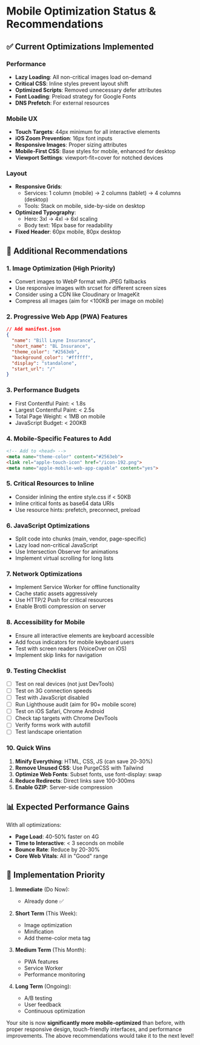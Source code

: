 # Mobile Optimization Status & Recommendations

## ✅ Current Optimizations Implemented

### Performance
- **Lazy Loading**: All non-critical images load on-demand
- **Critical CSS**: Inline styles prevent layout shift
- **Optimized Scripts**: Removed unnecessary defer attributes
- **Font Loading**: Preload strategy for Google Fonts
- **DNS Prefetch**: For external resources

### Mobile UX
- **Touch Targets**: 44px minimum for all interactive elements
- **iOS Zoom Prevention**: 16px font inputs
- **Responsive Images**: Proper sizing attributes
- **Mobile-First CSS**: Base styles for mobile, enhanced for desktop
- **Viewport Settings**: viewport-fit=cover for notched devices

### Layout
- **Responsive Grids**: 
  - Services: 1 column (mobile) → 2 columns (tablet) → 4 columns (desktop)
  - Tools: Stack on mobile, side-by-side on desktop
- **Optimized Typography**: 
  - Hero: 3xl → 4xl → 6xl scaling
  - Body text: 16px base for readability
- **Fixed Header**: 60px mobile, 80px desktop

## 🎯 Additional Recommendations

### 1. **Image Optimization** (High Priority)
- Convert images to WebP format with JPEG fallbacks
- Use responsive images with srcset for different screen sizes
- Consider using a CDN like Cloudinary or ImageKit
- Compress all images (aim for <100KB per image on mobile)

### 2. **Progressive Web App (PWA)** Features
```json
// Add manifest.json
{
  "name": "Bill Layne Insurance",
  "short_name": "BL Insurance",
  "theme_color": "#2563eb",
  "background_color": "#ffffff",
  "display": "standalone",
  "start_url": "/"
}
```

### 3. **Performance Budgets**
- First Contentful Paint: < 1.8s
- Largest Contentful Paint: < 2.5s
- Total Page Weight: < 1MB on mobile
- JavaScript Budget: < 200KB

### 4. **Mobile-Specific Features to Add**
```html
<!-- Add to <head> -->
<meta name="theme-color" content="#2563eb">
<link rel="apple-touch-icon" href="/icon-192.png">
<meta name="apple-mobile-web-app-capable" content="yes">
```

### 5. **Critical Resources to Inline**
- Consider inlining the entire style.css if < 50KB
- Inline critical fonts as base64 data URIs
- Use resource hints: prefetch, preconnect, preload

### 6. **JavaScript Optimizations**
- Split code into chunks (main, vendor, page-specific)
- Lazy load non-critical JavaScript
- Use Intersection Observer for animations
- Implement virtual scrolling for long lists

### 7. **Network Optimizations**
- Implement Service Worker for offline functionality
- Cache static assets aggressively
- Use HTTP/2 Push for critical resources
- Enable Brotli compression on server

### 8. **Accessibility for Mobile**
- Ensure all interactive elements are keyboard accessible
- Add focus indicators for mobile keyboard users
- Test with screen readers (VoiceOver on iOS)
- Implement skip links for navigation

### 9. **Testing Checklist**
- [ ] Test on real devices (not just DevTools)
- [ ] Test on 3G connection speeds
- [ ] Test with JavaScript disabled
- [ ] Run Lighthouse audit (aim for 90+ mobile score)
- [ ] Test on iOS Safari, Chrome Android
- [ ] Check tap targets with Chrome DevTools
- [ ] Verify forms work with autofill
- [ ] Test landscape orientation

### 10. **Quick Wins**
1. **Minify Everything**: HTML, CSS, JS (can save 20-30%)
2. **Remove Unused CSS**: Use PurgeCSS with Tailwind
3. **Optimize Web Fonts**: Subset fonts, use font-display: swap
4. **Reduce Redirects**: Direct links save 100-300ms
5. **Enable GZIP**: Server-side compression

## 📊 Expected Performance Gains

With all optimizations:
- **Page Load**: 40-50% faster on 4G
- **Time to Interactive**: < 3 seconds on mobile
- **Bounce Rate**: Reduce by 20-30%
- **Core Web Vitals**: All in "Good" range

## 🚀 Implementation Priority

1. **Immediate** (Do Now):
   - Already done ✅

2. **Short Term** (This Week):
   - Image optimization
   - Minification
   - Add theme-color meta tag

3. **Medium Term** (This Month):
   - PWA features
   - Service Worker
   - Performance monitoring

4. **Long Term** (Ongoing):
   - A/B testing
   - User feedback
   - Continuous optimization

Your site is now **significantly more mobile-optimized** than before, with proper responsive design, touch-friendly interfaces, and performance improvements. The above recommendations would take it to the next level!